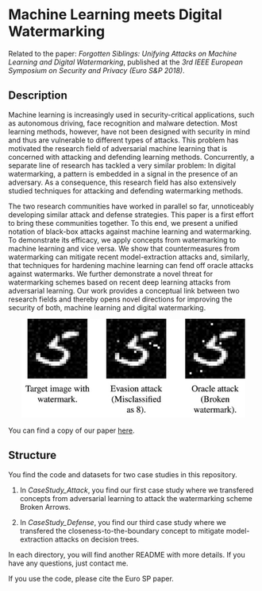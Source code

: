 # Machine Learning meets Digital Watermarking
Related to the paper: *Forgotten Siblings: Unifying Attacks on Machine Learning and Digital Watermarking*,
published at the *3rd IEEE European Symposium on Security and Privacy (Euro S&P 2018)*.

## Description
Machine learning is increasingly used in security-critical applications, such as autonomous driving, face recognition and malware detection. Most learning methods, however, have not been designed with security in mind and thus are vulnerable to different types of attacks. This problem has motivated the research field of adversarial machine learning that is concerned with attacking and defending learning methods. Concurrently, a separate line of research has tackled a very similar problem: In digital watermarking, a pattern is embedded in a signal in the presence of an adversary. As a consequence, this research field has also extensively studied techniques for attacking and defending watermarking methods.

The two research communities have worked in parallel so far, unnoticeably developing similar attack and defense strategies. This paper is a first effort to bring these communities together. To this end, we present a unified notation of black-box attacks against machine learning and watermarking. To demonstrate its efficacy, we apply concepts from watermarking to machine learning and vice versa. We show that countermeasures from watermarking can mitigate recent model-extraction attacks and, similarly, that techniques for hardening machine learning can fend off oracle attacks against watermarks. We further demonstrate a novel threat for watermarking schemes based on recent deep learning attacks from adversarial learning. Our work provides a conceptual link between two research fields and thereby opens novel directions for improving the security of both, machine learning and digital watermarking.

<p align="center">
<img src="./intro-watmeetsml.jpg" width="450" height="199" alt="Example of similar attacks in DW and ML" />
</p>

You can find a copy of our paper [here](https://www.tu-braunschweig.de/Medien-DB/sec-team/erwin/mlmeetswat_eurosp2018.pdf).

## Structure

You find the code and datasets for two case studies in this repository.

1. In *CaseStudy_Attack*, you find our first case study where
we transfered concepts from adversarial learning to attack the watermarking
scheme Broken Arrows.

2. In *CaseStudy_Defense*, you find our third case study
where we transfered the closeness-to-the-boundary concept to mitigate model-extraction
attacks on decision trees.

In each directory, you will find another README with more details. 
If you have any questions, just contact me.

If you use the code, please cite the Euro SP paper. 

